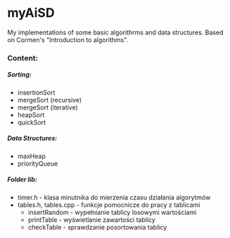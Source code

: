 # myAiSD

My implementations of some basic algorithrms and data structures.
Based on Cormen's "Introduction to algorithms".

### Content:

##### Sorting:
- insertionSort
- mergeSort (recursive)
- mergeSort (iterative)
- heapSort
- quickSort
##### Data Structures:
- maxHeap
- priorityQueue

##### Folder lib:
- timer.h - klasa minutnika do mierzenia czasu działania algorytmów
- tables.h, tables.cpp - funkcje pomocnicze do pracy z tablicami
	- insertRandom - wypełnianie tablicy losowymi wartościami
	- printTable - wyświetlanie zawartości tablicy
	- checkTable - sprawdzanie posortowania tablicy